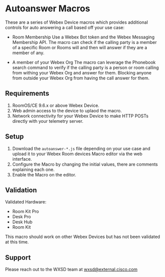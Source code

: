 # Autoanswer Macros
These are a series of Webex Device macros which provides additional controls for auto answering a call based off your use case:

* Room Membership
Use a Webex Bot token and the Webex Messaging Membership API. The macro can check if the calling party is a member of a specific Room or Rooms will and then will answer if they are a member of any.

* A member of your Webex Org
The macro can leverage the Phonebook search command to verify if the calling party is a person or room calling from withing your Webex Org and answer for them. Blocking anyone from outside your Webex Org from having the call answer for them.

## Requirements

1. RoomOS/CE 9.6.x or above Webex Device.
2. Web admin access to the device to uplaod the macro.
3. Network connectivity for your Webex Device to make HTTP POSTs directly with your telemetry server.

## Setup

1. Download the ``autoanswer-*.js`` file depending on your use case and upload it to your Webex Room devices Macro editor via the web interface.
2. Configure the Macro by changing the initial values, there are comments explaining each one.
3. Enable the Macro on the editor.

## Validation

Validated Hardware:

* Room Kit Pro
* Desk Pro
* Desk Hub
* Room Kit

This macro should work on other Webex Devices but has not been validated at this time.

## Support

Please reach out to the WXSD team at [wxsd@external.cisco.com](mailto:wxsd@external.cisco.com?subject=autoanswer-macros)
